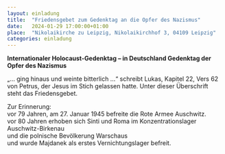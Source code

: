 ```yaml
---
layout: einladung
title:  "Friedensgebet zum Gedenktag an die Opfer des Nazismus"
date:   2024-01-29 17:00:00+01:00
place:  "Nikolaikirche zu Leipzig, Nikolaikirchhof 3, 04109 Leipzig"
categories: einladung
---
```


**Internationaler Holocaust-Gedenktag – in Deutschland Gedenktag der Opfer des Nazismus**

„… ging hinaus und weinte bitterlich …“
schreibt Lukas, Kapitel 22, Vers 62 von Petrus,
der Jesus im Stich gelassen hatte.
Unter dieser Überschrift steht das Friedensgebet.

Zur Erinnerung:
<BR>
vor 79 Jahren, am 27. Januar 1945 befreite die Rote Armee Auschwitz.
<BR>
vor 80 Jahren erhoben sich
Sinti und Roma im Konzentrationslager Auschwitz-Birkenau
<BR>
und die polnische Bevölkerung Warschaus
<BR>
und wurde Majdanek als erstes Vernichtungslager befreit.
